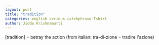 ```yaml
---
layout: post
title: "tradition"
categories: english serious catchphrase Tshirt
author: Jiddu Krishnamurti
---
```

[tradition] = betray the action (from italian: tra-di-zione = tradire l'azione)
